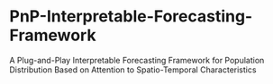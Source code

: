 # PnP-Interpretable-Forecasting-Framework
A Plug-and-Play Interpretable Forecasting Framework for Population Distribution Based on Attention to Spatio-Temporal Characteristics
